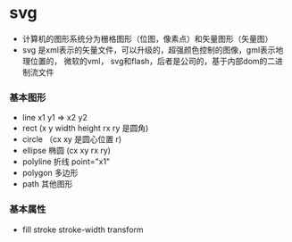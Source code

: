# svg
- 计算机的图形系统分为栅格图形（位图，像素点）和矢量图形（矢量图）
- svg 是xml表示的矢量文件，可以升级的，超强颜色控制的图像，gml表示地理位置的， 微软的vml，
svg和flash，后者是公司的，基于内部dom的二进制流文件


### 基本图形 
- line x1 y1 => x2 y2 
- rect (x y width height rx ry 是圆角)
- circle （cx xy 是圆心位置 r) 
- ellipse 椭圆 (cx xy rx ry)
- polyline 折线 point="x1"
- polygon  多边形 
- path 其他图形 

### 基本属性
- fill stroke stroke-width transform 
